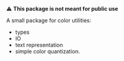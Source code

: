 ⚠️ **This package is not meant for public use**

A small package for color utilities:
- types
- IO
- text representation
- simple color quantization.

